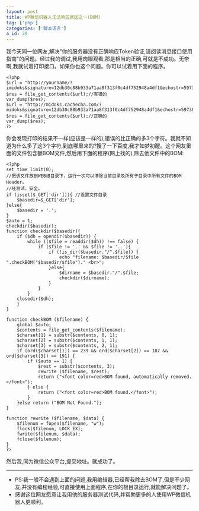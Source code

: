 ```yaml
---
layout: post
title: WP微信机器人无法响应原因之一(BOM)
tag: ['php']
categories: ['脚本语言']
a_id: 29
---
```


我今天同一位网友,解决"你的服务器没有正确响应Token验证,请阅读消息接口使用指南"的问题。经过我的调试,我用肉眼观看,那是相当的正确,可就是不成功。无奈啊,我就试着打印接口。如果你也这个问题。你可以试着用下面的程序。

```
<?php
$url = "http://yourname/?imidoks&signature=12db30c88b933a71aa8f313f0c4df752948a4df1&echostr=5973827613480405785&timestamp=1391151897&nonce=1390890130";
$res = file_get_contents($url);//有错的
var_dump($res);
$url = "http://midoks.cachecha.com/?midoks&signature=12db30c88b933a71aa8f313f0c4df752948a4df1&echostr=5973827613480405785&timestamp=1391151897&nonce=1390890130";
$res = file_get_contents($url);//正确的
var_dump($res);
?>
```

你会发现打印的结果不一样(应该是一样的),错误的比正确的多3个字符。我就不知道为什么多了这3个字符,到底哪里来的?搜了一下百度,我才如梦初醒。这个网友里面的文件包含额BOM文件,然后用下面的程序(网上找的),除去他文件中的BOM:

```
<?php
set_time_limit(0);
//把该文件放到WEB根目录下，运行一次可以清除当前目录及所有子目录中所有文件的BOM Header。
//经测试，安全。
if (isset($_GET['dir'])){ //设置文件目录
    $basedir=$_GET['dir'];
}else{
    $basedir = '.';
}
$auto = 1;
checkdir($basedir);
function checkdir($basedir){
    if ($dh = opendir($basedir)) {
        while (($file = readdir($dh)) !== false) {
            if ($file != '.' && $file != '..'){
                if (!is_dir($basedir."/".$file)) {
                    echo "filename: $basedir/$file ".checkBOM("$basedir/$file")." <br>";
                }else{
                    $dirname = $basedir."/".$file;
                    checkdir($dirname);
                }
            }
        }
    closedir($dh);
    }
}
 
function checkBOM ($filename) {
    global $auto;
    $contents = file_get_contents($filename);
    $charset[1] = substr($contents, 0, 1);
    $charset[2] = substr($contents, 1, 1);
    $charset[3] = substr($contents, 2, 1);
    if (ord($charset[1]) == 239 && ord($charset[2]) == 187 && ord($charset[3]) == 191) {
        if ($auto == 1) {
            $rest = substr($contents, 3);
            rewrite ($filename, $rest);
            return ("<font color=red>BOM found, automatically removed.</font>");
        } else {
            return ("<font color=red>BOM found.</font>");
        }
    }else return ("BOM Not Found.");
}
 
function rewrite ($filename, $data) {
    $filenum = fopen($filename, "w");
    flock($filenum, LOCK_EX);
    fwrite($filenum, $data);
    fclose($filenum);
}
?>
```

然后我,同为微信公众平台,提交地址。就成功了。

--- 

- PS:我一般不会遇到上面的问题,我用编辑器,已经帮我除去BOM了,但是不少网友,并没有编程经验,可直接使用上面程序,在你的根目录运行,就能解决问题了。
- 感谢这位网友愿意让我用他的服务器测试代码,并帮助更多的人使用WP微信机器人更顺利。